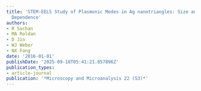 ```yaml
---
title: 'STEM-EELS Study of Plasmonic Modes in Ag nanotriangles: Size and Dielectric
  Dependence'
authors:
- R Sachan
- MA Roldan
- D Jin
- WJ Weber
- NX Fang
date: '2016-01-01'
publishDate: '2025-09-18T05:41:21.857896Z'
publication_types:
- article-journal
publication: '*Microscopy and Microanalysis 22 (S3)*'
---
```

